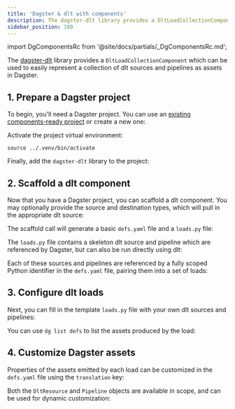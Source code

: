 ```yaml
---
title: 'Dagster & dlt with components'
description: The dagster-dlt library provides a DltLoadCollectionComponent, which can be used to represent a collection of dlt sources and pipelines as assets in Dagster.
sidebar_position: 100
---
```


import DgComponentsRc from '@site/docs/partials/\_DgComponentsRc.md';

<DgComponentsRc />

The [dagster-dlt](/integrations/libraries/dlt) library provides a `DltLoadCollectionComponent` which can be used to easily represent a collection of dlt sources and pipelines as assets in Dagster.

## 1. Prepare a Dagster project

To begin, you'll need a Dagster project. You can use an [existing components-ready project](/guides/build/projects/moving-to-dg/migrating-project) or create a new one:

<CliInvocationExample path="docs_snippets/docs_snippets/guides/components/integrations/dlt-component/1-scaffold-project.txt" />

Activate the project virtual environment:

```
source ../.venv/bin/activate
```

Finally, add the `dagster-dlt` library to the project:

<CliInvocationExample path="docs_snippets/docs_snippets/guides/components/integrations/dlt-component/2-add-dlt.txt" />

## 2. Scaffold a dlt component

Now that you have a Dagster project, you can scaffold a dlt component. You may optionally provide the source and destination types, which will pull in the appropriate dlt source:

<CliInvocationExample path="docs_snippets/docs_snippets/guides/components/integrations/dlt-component/3-scaffold-dlt-component.txt" />

The scaffold call will generate a basic `defs.yaml` file and a `loads.py` file:

<CliInvocationExample path="docs_snippets/docs_snippets/guides/components/integrations/dlt-component/4-tree.txt" />

The `loads.py` file contains a skeleton dlt source and pipeline which are referenced by Dagster, but can also be run directly using dlt:

<CodeExample
  path="docs_snippets/docs_snippets/guides/components/integrations/dlt-component/5-loads.py"
  title="my_project/defs/github_snowflake_ingest/loads.py"
  language="python"
/>

Each of these sources and pipelines are referenced by a fully scoped Python identifier in the `defs.yaml` file, pairing them into a set of loads:

<CodeExample
  path="docs_snippets/docs_snippets/guides/components/integrations/dlt-component/6-defs.yaml"
  title="my_project/defs/github_snowflake_ingest/defs.yaml"
  language="yaml"
/>

## 3. Configure dlt loads

Next, you can fill in the template `loads.py` file with your own dlt sources and pipelines:

<CodeExample
  path="docs_snippets/docs_snippets/guides/components/integrations/dlt-component/7-customized-loads.py"
  title="my_project/defs/github_snowflake_ingest/loads.py"
  language="python"
/>

<CodeExample
  path="docs_snippets/docs_snippets/guides/components/integrations/dlt-component/8-customized-defs.yaml"
  title="my_project/defs/github_snowflake_ingest/defs.yaml"
  language="yaml"
/>

You can use `dg list defs` to list the assets produced by the load:

<WideContent maxSize={1100}>
  <CliInvocationExample path="docs_snippets/docs_snippets/guides/components/integrations/dlt-component/9-list-defs.txt" />
</WideContent>

## 4. Customize Dagster assets

Properties of the assets emitted by each load can be customized in the `defs.yaml` file using the `translation` key:

<CodeExample
  path="docs_snippets/docs_snippets/guides/components/integrations/dlt-component/10-customized-defs.yaml"
  title="my_project/defs/github_snowflake_ingest/defs.yaml"
  language="yaml"
/>

<WideContent maxSize={1100}>
  <CliInvocationExample path="docs_snippets/docs_snippets/guides/components/integrations/dlt-component/11-list-defs.txt" />
</WideContent>

Both the `DltResource` and `Pipeline` objects are available in scope, and can be used for dynamic customization:

<CodeExample
  path="docs_snippets/docs_snippets/guides/components/integrations/dlt-component/12-customized-defs.yaml"
  title="my_project/defs/github_snowflake_ingest/defs.yaml"
  language="yaml"
/>
